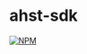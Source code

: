 # ahst-sdk

[![NPM](https://nodei.co/npm/ahst-sdk.png?downloads=true)](https://nodei.co/npm/ahst-sdk/)
